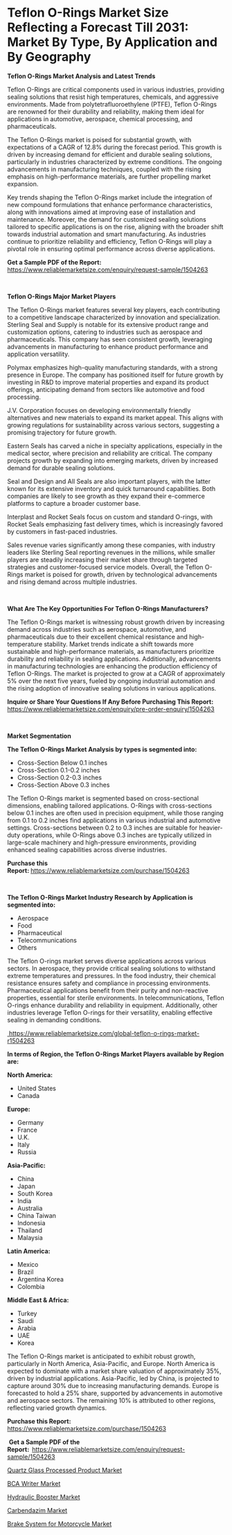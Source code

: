<p><h1>Teflon O-Rings Market Size Reflecting a Forecast Till 2031: Market By Type, By Application and By Geography</h1></p><p><strong>Teflon O-Rings Market Analysis and Latest Trends</strong></p>
<p><p>Teflon O-Rings are critical components used in various industries, providing sealing solutions that resist high temperatures, chemicals, and aggressive environments. Made from polytetrafluoroethylene (PTFE), Teflon O-Rings are renowned for their durability and reliability, making them ideal for applications in automotive, aerospace, chemical processing, and pharmaceuticals.</p><p>The Teflon O-Rings market is poised for substantial growth, with expectations of a CAGR of 12.8% during the forecast period. This growth is driven by increasing demand for efficient and durable sealing solutions, particularly in industries characterized by extreme conditions. The ongoing advancements in manufacturing techniques, coupled with the rising emphasis on high-performance materials, are further propelling market expansion.</p><p>Key trends shaping the Teflon O-Rings market include the integration of new compound formulations that enhance performance characteristics, along with innovations aimed at improving ease of installation and maintenance. Moreover, the demand for customized sealing solutions tailored to specific applications is on the rise, aligning with the broader shift towards industrial automation and smart manufacturing. As industries continue to prioritize reliability and efficiency, Teflon O-Rings will play a pivotal role in ensuring optimal performance across diverse applications.</p></p>
<p><strong>Get a Sample PDF of the Report:&nbsp;</strong> <a href="https://www.reliablemarketsize.com/enquiry/request-sample/1504263?utm_campaign=1180&utm_medium=2&utm_source=Github&utm_content=ia&utm_term=27092024&utm_id=teflon-o-rings">https://www.reliablemarketsize.com/enquiry/request-sample/1504263</a></p>
<p>&nbsp;</p>
<p><strong>Teflon O-Rings Major Market Players</strong></p>
<p><p>The Teflon O-Rings market features several key players, each contributing to a competitive landscape characterized by innovation and specialization. Sterling Seal and Supply is notable for its extensive product range and customization options, catering to industries such as aerospace and pharmaceuticals. This company has seen consistent growth, leveraging advancements in manufacturing to enhance product performance and application versatility.</p><p>Polymax emphasizes high-quality manufacturing standards, with a strong presence in Europe. The company has positioned itself for future growth by investing in R&D to improve material properties and expand its product offerings, anticipating demand from sectors like automotive and food processing.</p><p>J.V. Corporation focuses on developing environmentally friendly alternatives and new materials to expand its market appeal. This aligns with growing regulations for sustainability across various sectors, suggesting a promising trajectory for future growth.</p><p>Eastern Seals has carved a niche in specialty applications, especially in the medical sector, where precision and reliability are critical. The company projects growth by expanding into emerging markets, driven by increased demand for durable sealing solutions.</p><p>Seal and Design and All Seals are also important players, with the latter known for its extensive inventory and quick turnaround capabilities. Both companies are likely to see growth as they expand their e-commerce platforms to capture a broader customer base.</p><p>Interplast and Rocket Seals focus on custom and standard O-rings, with Rocket Seals emphasizing fast delivery times, which is increasingly favored by customers in fast-paced industries.</p><p>Sales revenue varies significantly among these companies, with industry leaders like Sterling Seal reporting revenues in the millions, while smaller players are steadily increasing their market share through targeted strategies and customer-focused service models. Overall, the Teflon O-Rings market is poised for growth, driven by technological advancements and rising demand across multiple industries.</p></p>
<p>&nbsp;</p>
<p><strong>What Are The Key Opportunities For Teflon O-Rings Manufacturers?</strong></p>
<p><p>The Teflon O-Rings market is witnessing robust growth driven by increasing demand across industries such as aerospace, automotive, and pharmaceuticals due to their excellent chemical resistance and high-temperature stability. Market trends indicate a shift towards more sustainable and high-performance materials, as manufacturers prioritize durability and reliability in sealing applications. Additionally, advancements in manufacturing technologies are enhancing the production efficiency of Teflon O-Rings. The market is projected to grow at a CAGR of approximately 5% over the next five years, fueled by ongoing industrial automation and the rising adoption of innovative sealing solutions in various applications.</p></p>
<p><strong>Inquire or Share Your Questions If Any Before Purchasing This Report:</strong> <a href="https://www.reliablemarketsize.com/enquiry/pre-order-enquiry/1504263?utm_campaign=1180&utm_medium=2&utm_source=Github&utm_content=ia&utm_term=27092024&utm_id=teflon-o-rings">https://www.reliablemarketsize.com/enquiry/pre-order-enquiry/1504263</a></p>
<p>&nbsp;</p>
<p><strong>Market Segmentation</strong></p>
<p><strong>The Teflon O-Rings Market Analysis by types is segmented into:</strong></p>
<p><ul><li>Cross-Section Below 0.1 inches</li><li>Cross-Section 0.1-0.2 inches</li><li>Cross-Section 0.2-0.3 inches</li><li>Cross-Section Above 0.3 inches</li></ul></p>
<p><p>The Teflon O-Rings market is segmented based on cross-sectional dimensions, enabling tailored applications. O-Rings with cross-sections below 0.1 inches are often used in precision equipment, while those ranging from 0.1 to 0.2 inches find applications in various industrial and automotive settings. Cross-sections between 0.2 to 0.3 inches are suitable for heavier-duty operations, while O-Rings above 0.3 inches are typically utilized in large-scale machinery and high-pressure environments, providing enhanced sealing capabilities across diverse industries.</p></p>
<p><strong>Purchase this Report:&nbsp;</strong><a href="https://www.reliablemarketsize.com/purchase/1504263?utm_campaign=1180&utm_medium=2&utm_source=Github&utm_content=ia&utm_term=27092024&utm_id=teflon-o-rings">https://www.reliablemarketsize.com/purchase/1504263</a></p>
<p>&nbsp;</p>
<p><strong>The Teflon O-Rings Market Industry Research by Application is segmented into:</strong></p>
<p><ul><li>Aerospace</li><li>Food</li><li>Pharmaceutical</li><li>Telecommunications</li><li>Others</li></ul></p>
<p><p>The Teflon O-rings market serves diverse applications across various sectors. In aerospace, they provide critical sealing solutions to withstand extreme temperatures and pressures. In the food industry, their chemical resistance ensures safety and compliance in processing environments. Pharmaceutical applications benefit from their purity and non-reactive properties, essential for sterile environments. In telecommunications, Teflon O-rings enhance durability and reliability in equipment. Additionally, other industries leverage Teflon O-rings for their versatility, enabling effective sealing in demanding conditions.</p></p>
<p><a href="https://www.reliablemarketsize.com/global-teflon-o-rings-market-r1504263?utm_campaign=1180&utm_medium=2&utm_source=Github&utm_content=ia&utm_term=27092024&utm_id=teflon-o-rings">&nbsp;https://www.reliablemarketsize.com/global-teflon-o-rings-market-r1504263</a></p>
<p><strong>In terms of Region, the Teflon O-Rings Market Players available by Region are:</strong></p>
<p>
    <p> <strong> North America: </strong>
        <ul>
            <li>United States</li>
            <li>Canada</li>
        </ul>
        </p> 
    <p> <strong> Europe: </strong>
        <ul>
            <li>Germany</li>
            <li>France</li>
            <li>U.K.</li>
            <li>Italy</li>
            <li>Russia</li>
        </ul>
        </p> 
    <p> <strong> Asia-Pacific: </strong>
        <ul>
            <li>China</li>
            <li>Japan</li>
            <li>South Korea</li>
            <li>India</li>
            <li>Australia</li>
            <li>China Taiwan</li>
            <li>Indonesia</li>
            <li>Thailand</li>
            <li>Malaysia</li>
        </ul>
        </p> 
    <p> <strong> Latin America: </strong>
        <ul>
            <li>Mexico</li>
            <li>Brazil</li>
            <li>Argentina Korea</li>
            <li>Colombia</li>
        </ul>
        </p> 
    <p> <strong> Middle East & Africa: </strong>
        <ul>
            <li>Turkey</li>
            <li>Saudi</li>
            <li>Arabia</li>
            <li>UAE</li>
            <li>Korea</li>
        </ul>
    </p>
    </p>
<p><p>The Teflon O-Rings market is anticipated to exhibit robust growth, particularly in North America, Asia-Pacific, and Europe. North America is expected to dominate with a market share valuation of approximately 35%, driven by industrial applications. Asia-Pacific, led by China, is projected to capture around 30% due to increasing manufacturing demands. Europe is forecasted to hold a 25% share, supported by advancements in automotive and aerospace sectors. The remaining 10% is attributed to other regions, reflecting varied growth dynamics.</p></p>
<p><strong>Purchase this Report: </strong><a href="https://www.reliablemarketsize.com/purchase/1504263?utm_campaign=1180&utm_medium=2&utm_source=Github&utm_content=ia&utm_term=27092024&utm_id=teflon-o-rings">https://www.reliablemarketsize.com/purchase/1504263</a></p>
<p>&nbsp;<strong>Get a Sample PDF of the Report:&nbsp;&nbsp;</strong><a href="https://www.reliablemarketsize.com/enquiry/request-sample/1504263?utm_campaign=1180&utm_medium=2&utm_source=Github&utm_content=ia&utm_term=27092024&utm_id=teflon-o-rings">https://www.reliablemarketsize.com/enquiry/request-sample/1504263</a></p>
<p><strong></strong></p>
<p><p><a href="https://issuu.com/reportprime-2/docs/quartz-glass-processed-product-mark_130331dfc7c925?utm_campaign=1180&utm_medium=2&utm_source=Github&utm_content=ia&utm_term=27092024&utm_id=teflon-o-rings">Quartz Glass Processed Product Market</a></p><p><a href="https://issuu.com/reportprime-2/docs/bca-writer-market-size-2030.pptx_c4e76421fddebb?utm_campaign=1180&utm_medium=2&utm_source=Github&utm_content=ia&utm_term=27092024&utm_id=teflon-o-rings">BCA Writer Market</a></p><p><a href="https://www.linkedin.com/pulse/global-hydraulic-booster-market-size-expected-reach-cagr-68-wxr7e?trackingId=WwcHzSy1S9alcV0n8oQenA%3D%3D&utm_campaign=1180&utm_medium=2&utm_source=Github&utm_content=ia&utm_term=27092024&utm_id=teflon-o-rings">Hydraulic Booster Market</a></p><p><a href="https://www.linkedin.com/pulse/carbendazim-market-revolution-2024-2031-trends-shaping-rukwe?trackingId=bfSl2tbzTp2rTiuDoITi2g%3D%3D&utm_campaign=1180&utm_medium=2&utm_source=Github&utm_content=ia&utm_term=27092024&utm_id=teflon-o-rings">Carbendazim Market</a></p><p><a href="https://www.linkedin.com/pulse/what-growth-opportunities-challenges-brake-system-motorcycle-e8rke?trackingId=4%2BJyGBtnRn23v2pWqFTVpQ%3D%3D&utm_campaign=1180&utm_medium=2&utm_source=Github&utm_content=ia&utm_term=27092024&utm_id=teflon-o-rings">Brake System for Motorcycle Market</a></p></p>